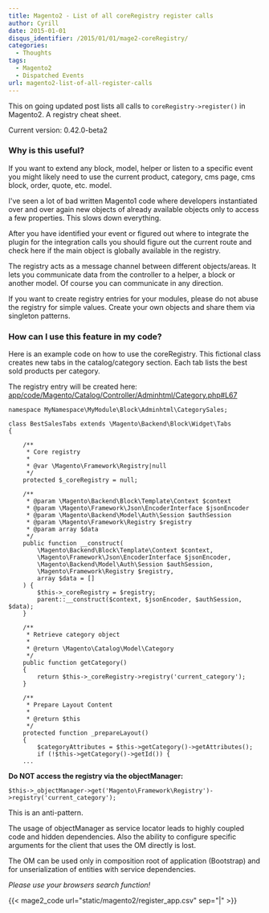 ```yaml
---
title: Magento2 - List of all coreRegistry register calls
author: Cyrill
date: 2015-01-01
disqus_identifier: /2015/01/01/mage2-coreRegistry/
categories:
  - Thoughts
tags:
  - Magento2
  - Dispatched Events
url: magento2-list-of-all-register-calls  
---
```


This on going updated post lists all calls to `coreRegistry->register()` in Magento2. A registry cheat sheet.

Current version: 0.42.0-beta2

<!--more-->

### Why is this useful?

If you want to extend any block, model, helper or listen to a specific event you might likely need to use
the current product, category, cms page, cms block, order, quote, etc. model.

I've seen a lot of bad written Magento1 code where developers instantiated over and over again new
objects of already available objects only to access a few properties. This slows down everything.

After you have identified your event or figured out where to integrate the plugin for the integration calls
you should figure out the current route and check here if the main object is globally available in the registry.

The registry acts as a message channel between different objects/areas. It lets you communicate data from the
controller to a helper, a block or another model. Of course you can communicate in any direction.

If you want to create registry entries for your modules, please do not abuse the registry for simple values. 
Create your own objects and share them via singleton patterns.

### How can I use this feature in my code?

Here is an example code on how to use the coreRegistry. This fictional class creates
new tabs in the catalog/category section. Each tab lists the best sold products per category.

The registry entry will be created here: 
[app/code/Magento/Catalog/Controller/Adminhtml/Category.php#L67](https://github.com/magento/magento2/tree/0.42.0-beta2/app/code/Magento/Catalog/Controller/Adminhtml/Category.php#L67)

```
namespace MyNamespace\MyModule\Block\Adminhtml\CategorySales;

class BestSalesTabs extends \Magento\Backend\Block\Widget\Tabs
{

    /**
     * Core registry
     *
     * @var \Magento\Framework\Registry|null
     */
    protected $_coreRegistry = null;

    /**
     * @param \Magento\Backend\Block\Template\Context $context
     * @param \Magento\Framework\Json\EncoderInterface $jsonEncoder
     * @param \Magento\Backend\Model\Auth\Session $authSession
     * @param \Magento\Framework\Registry $registry
     * @param array $data
     */
    public function __construct(
        \Magento\Backend\Block\Template\Context $context,
        \Magento\Framework\Json\EncoderInterface $jsonEncoder,
        \Magento\Backend\Model\Auth\Session $authSession,
        \Magento\Framework\Registry $registry,
        array $data = []
    ) {
        $this->_coreRegistry = $registry;
        parent::__construct($context, $jsonEncoder, $authSession, $data);
    }

    /**
     * Retrieve category object
     *
     * @return \Magento\Catalog\Model\Category
     */
    public function getCategory()
    {
        return $this->_coreRegistry->registry('current_category');
    }

    /**
     * Prepare Layout Content
     *
     * @return $this
     */
    protected function _prepareLayout()
    {
        $categoryAttributes = $this->getCategory()->getAttributes();
        if (!$this->getCategory()->getId()) {
    ...
```

**Do NOT access the registry via the objectManager:**

```
$this->_objectManager->get('Magento\Framework\Registry')->registry('current_category');
```

This is an anti-pattern. 

The usage of objectManager as service locator leads to highly coupled code and hidden dependencies. Also the 
ability to configure specific arguments for the client that uses the OM directly is lost.

The OM can be used only in composition root of application (Bootstrap) and for unserialization of 
entities with service dependencies.

*Please use your browsers search function!*

{{< mage2_code url="static/magento2/register_app.csv" sep="|" >}}
